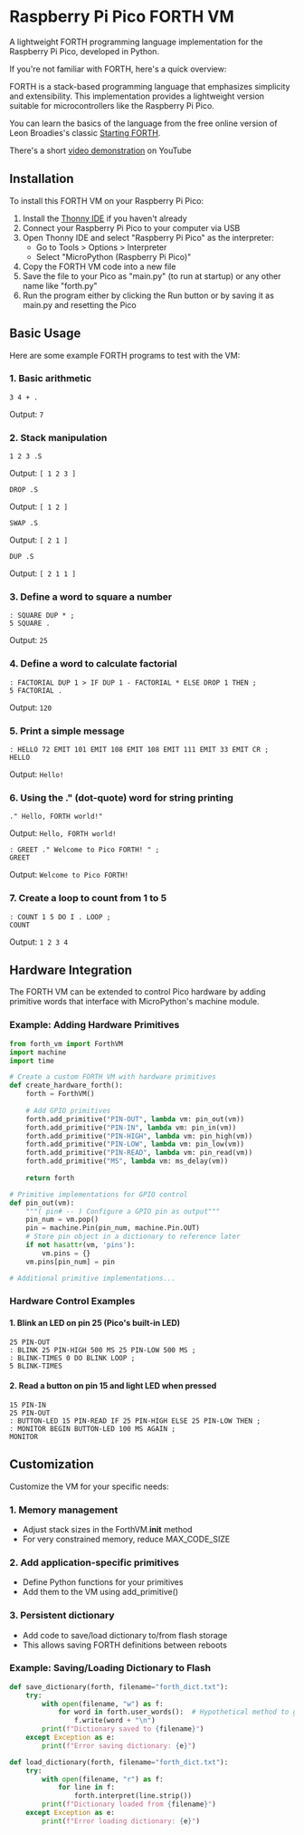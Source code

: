 # Raspberry Pi Pico FORTH VM

A lightweight FORTH programming language implementation for the Raspberry Pi Pico, developed in Python.

If you're not familiar with FORTH, here's a quick overview:

FORTH is a stack-based programming language that emphasizes simplicity and extensibility. This implementation provides a lightweight version suitable for microcontrollers like the Raspberry Pi Pico.

You can learn the basics of the language from the free online version of Leon Broadies's classic [Starting FORTH](https://www.forth.com/starting-forth/). 

There's a short [video demonstration](https://youtu.be/fXhMrK3_kTY) on YouTube

## Installation

To install this FORTH VM on your Raspberry Pi Pico:

1. Install the [Thonny IDE](https://thonny.org/) if you haven't already
2. Connect your Raspberry Pi Pico to your computer via USB
3. Open Thonny IDE and select "Raspberry Pi Pico" as the interpreter:
   - Go to Tools > Options > Interpreter
   - Select "MicroPython (Raspberry Pi Pico)"
4. Copy the FORTH VM code into a new file
5. Save the file to your Pico as "main.py" (to run at startup) or any other name like "forth.py"
6. Run the program either by clicking the Run button or by saving it as main.py and resetting the Pico

## Basic Usage

Here are some example FORTH programs to test with the VM:

### 1. Basic arithmetic
```forth
3 4 + .
```
Output: `7`

### 2. Stack manipulation
```forth
1 2 3 .S
```
Output: `[ 1 2 3 ]`
```forth
DROP .S
```
Output: `[ 1 2 ]`
```forth
SWAP .S
```
Output: `[ 2 1 ]`
```forth
DUP .S
```
Output: `[ 2 1 1 ]`

### 3. Define a word to square a number
```forth
: SQUARE DUP * ;
5 SQUARE .
```
Output: `25`

### 4. Define a word to calculate factorial
```forth
: FACTORIAL DUP 1 > IF DUP 1 - FACTORIAL * ELSE DROP 1 THEN ;
5 FACTORIAL .
```
Output: `120`

### 5. Print a simple message
```forth
: HELLO 72 EMIT 101 EMIT 108 EMIT 108 EMIT 111 EMIT 33 EMIT CR ;
HELLO
```
Output: `Hello!`

### 6. Using the ." (dot-quote) word for string printing
```forth
." Hello, FORTH world!"
```
Output: `Hello, FORTH world!`

```forth
: GREET ." Welcome to Pico FORTH! " ;
GREET
```
Output: `Welcome to Pico FORTH! `

### 7. Create a loop to count from 1 to 5
```forth
: COUNT 1 5 DO I . LOOP ;
COUNT
```
Output: `1 2 3 4`

## Hardware Integration

The FORTH VM can be extended to control Pico hardware by adding primitive words that interface with MicroPython's machine module.

### Example: Adding Hardware Primitives

```python
from forth_vm import ForthVM
import machine
import time

# Create a custom FORTH VM with hardware primitives
def create_hardware_forth():
    forth = ForthVM()
    
    # Add GPIO primitives
    forth.add_primitive("PIN-OUT", lambda vm: pin_out(vm))
    forth.add_primitive("PIN-IN", lambda vm: pin_in(vm))
    forth.add_primitive("PIN-HIGH", lambda vm: pin_high(vm))
    forth.add_primitive("PIN-LOW", lambda vm: pin_low(vm))
    forth.add_primitive("PIN-READ", lambda vm: pin_read(vm))
    forth.add_primitive("MS", lambda vm: ms_delay(vm))
    
    return forth

# Primitive implementations for GPIO control
def pin_out(vm):
    """( pin# -- ) Configure a GPIO pin as output"""
    pin_num = vm.pop()
    pin = machine.Pin(pin_num, machine.Pin.OUT)
    # Store pin object in a dictionary to reference later
    if not hasattr(vm, 'pins'):
        vm.pins = {}
    vm.pins[pin_num] = pin

# Additional primitive implementations...
```

### Hardware Control Examples

#### 1. Blink an LED on pin 25 (Pico's built-in LED)
```forth
25 PIN-OUT
: BLINK 25 PIN-HIGH 500 MS 25 PIN-LOW 500 MS ;
: BLINK-TIMES 0 DO BLINK LOOP ;
5 BLINK-TIMES
```

#### 2. Read a button on pin 15 and light LED when pressed
```forth
15 PIN-IN
25 PIN-OUT
: BUTTON-LED 15 PIN-READ IF 25 PIN-HIGH ELSE 25 PIN-LOW THEN ;
: MONITOR BEGIN BUTTON-LED 100 MS AGAIN ;
MONITOR
```

## Customization

Customize the VM for your specific needs:

### 1. Memory management
- Adjust stack sizes in the ForthVM.__init__ method
- For very constrained memory, reduce MAX_CODE_SIZE

### 2. Add application-specific primitives
- Define Python functions for your primitives
- Add them to the VM using add_primitive()

### 3. Persistent dictionary
- Add code to save/load dictionary to/from flash storage
- This allows saving FORTH definitions between reboots

### Example: Saving/Loading Dictionary to Flash

```python
def save_dictionary(forth, filename="forth_dict.txt"):
    try:
        with open(filename, "w") as f:
            for word in forth.user_words():  # Hypothetical method to get user-defined words
                f.write(word + "\n")
        print(f"Dictionary saved to {filename}")
    except Exception as e:
        print(f"Error saving dictionary: {e}")

def load_dictionary(forth, filename="forth_dict.txt"):
    try:
        with open(filename, "r") as f:
            for line in f:
                forth.interpret(line.strip())
        print(f"Dictionary loaded from {filename}")
    except Exception as e:
        print(f"Error loading dictionary: {e}")
